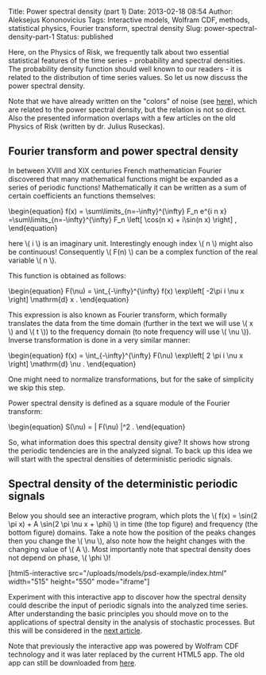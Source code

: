 Title: Power spectral density (part 1)
Date: 2013-02-18 08:54
Author: Aleksejus Kononovicius
Tags: Interactive models, Wolfram CDF, methods, statistical physics, Fourier transform, spectral density
Slug: power-spectral-density-part-1
Status: published

Here, on the Physics of Risk, we frequently talk
about two essential statistical features of the time series -
probability and spectral densities. The probability density function
should well known to our readers - it is related to the distribution of
time series values. So let us now discuss the power spectral
density.<!--more-->

Note that we have already written on the "colors" of noise (see
[here]({filename}/articles/2012/colors-of-noise.md)),
which are related to the power spectral density, but the relation is not
so direct. Also the presented information overlaps with a few articles
on the old Physics of Risk (written by dr. Julius Ruseckas).

Fourier transform and power spectral density
--------------------------------------------

In between XVIII and XIX centuries French mathematician Fourier
discovered that many mathematical functions might be expanded as a
series of periodic functions! Mathematically it can be written as a sum
of certain coefficients an functions themselves:

\begin{equation}
 f(x) = \sum\limits\_{n=-\infty}^{\infty} F\_n e^{i n x} =\sum\limits\_{n=-\infty}^{\infty} F\_n \left\[ \cos(n x) + i\sin(n x) \right\] , 
\end{equation}

here \\\(  i \\\) is an imaginary unit. Interestingly enough index
\\\(  n \\\) might also be continuous! Consequently \\\(  F(n) \\\) can be
a complex function of the real variable \\\(  n \\\).

This function is obtained as follows:

\begin{equation}
 F(\nu) = \int\_{-\infty}^{\infty} f(x) \exp\left\[ -2\pi i \nu x \right\] \mathrm{d} x . 
\end{equation}

This expression is also known as Fourier transform, which formally
translates the data from the time domain (further in the text we will
use \\\(  x \\\) and \\\(  t \\\)) to the frequency domain (to note
frequency will use \\\(  \nu \\\)). Inverse transformation is done in a
very similar manner:

\begin{equation}
 f(x) = \int\_{-\infty}^{\infty} F(\nu) \exp\left\[ 2 \pi i \nu x \right\] \mathrm{d} \nu . 
\end{equation}

One might need to normalize transformations, but for the sake of
simplicity we skip this step.

Power spectral density is defined as a square module of the Fourier
transform:

\begin{equation}
 S(\nu) = | F(\nu) |^2 . 
\end{equation}

So, what information does this spectral density give? It shows how
strong the periodic tendencies are in the analyzed signal. To back up
this idea we will start with the spectral densities of deterministic
periodic signals.

Spectral density of the deterministic periodic signals
------------------------------------------------------

Below you should see an interactive program, which plots the
\\\(  f(x) = \sin(2 \pi x) + A \sin(2 \pi \nu x + \phi) \\\) in
time (the top figure) and frequency (the bottom figure) domains. Take a
note how the position of the peaks changes then you change the \\\( \nu \\\),
also note how the height changes with the changing value of
\\\(  A \\\). Most importantly note that spectral density does not depend
on phase, \\\(  \phi \\\)!

[html5-interactive
src="/uploads/models/psd-example/index.html" width="515"
height="550" mode="iframe"]

Experiment with this interactive app to discover how the spectral density
could describe the input of periodic signals into the analyzed time
series. After understanding the basic principles you should move on to
the applications of spectral density in the analysis of stochastic
processes. But this will be considered in the [next
article]({filename}/articles/2013/power-spectral-density-part-2.md).

Note that previously the interactive app was powered by Wolfram CDF technology and
it was later replaced by the current HTML5 app. The old app can still be downloaded
from [here]({static}/uploads/2013/deterministic-spectra.cdf).
